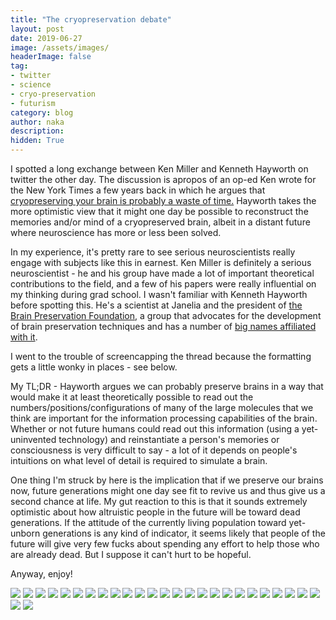 ```yaml
---
title: "The cryopreservation debate"
layout: post
date: 2019-06-27
image: /assets/images/
headerImage: false
tag:
- twitter
- science
- cryo-preservation
- futurism
category: blog
author: naka
description: 
hidden: True
---
```


I spotted a long exchange between Ken Miller and Kenneth Hayworth on twitter the other day. The discussion is apropos of an op-ed Ken wrote for the New York Times a few years back in which he argues that [cryopreserving your brain is probably a waste of time.](https://www.nytimes.com/2015/10/11/opinion/sunday/will-you-ever-be-able-to-upload-your-brain.html) Hayworth takes the more optimistic view that it might one day be possible to reconstruct the memories and/or mind of a cryopreserved brain, albeit in a distant future where neuroscience has more or less been solved. 

In my experience, it's pretty rare to see serious neuroscientists really engage with subjects like this in earnest. Ken Miller is definitely a serious neuroscientist - he and his group have made a lot of important theoretical contributions to the field, and a few of his papers were really influential on my thinking during grad school. I wasn't familiar with Kenneth Hayworth before spotting this. He's a scientist at Janelia and the president of [the Brain Preservation Foundation](http://www.brainpreservation.org/), a group that advocates for the development of brain preservation techniques and has a number of [big names affiliated with it](http://www.brainpreservation.org/advisors/).

I went to the trouble of screencapping the thread because the formatting gets a little wonky in places - see below. 

My TL;DR - Hayworth argues we can probably preserve brains in a way that would make it at least theoretically possible to read out the numbers/positions/configurations of many of the large molecules that we think are important for the information processing capabilities of the brain. Whether or not future humans could read out this information (using a yet-uninvented technology) and reinstantiate a person's memories or consciousness is very difficult to say - a lot of it depends on people's intuitions on what level of detail is required to simulate a brain. 

One thing I'm struck by here is the implication that if we preserve our brains now, future generations might one day see fit to revive us and thus give us a second chance at life. My gut reaction to this is that it sounds extremely optimistic about how altruistic people in the future will be toward dead generations. If the attitude of the currently living population toward yet-unborn generations is any kind of indicator, it seems likely that people of the future will give very few fucks about spending any effort to help those who are already dead. But I suppose it can't hurt to be hopeful. 

Anyway, enjoy!

![](/assets/images/2019-06-27-the-cryo-preservation-debate/2019-06-26-22-48-14.png)
![](/assets/images/2019-06-27-the-cryo-preservation-debate/2019-06-26-22-55-29.png)
![](/assets/images/2019-06-27-the-cryo-preservation-debate/2019-06-26-22-57-09.png)
![](/assets/images/2019-06-27-the-cryo-preservation-debate/2019-06-26-22-53-41.png)
![](/assets/images/2019-06-27-the-cryo-preservation-debate/2019-06-26-22-49-42.png)
![](/assets/images/2019-06-27-the-cryo-preservation-debate/2019-06-26-22-50-50.png)
![](/assets/images/2019-06-27-the-cryo-preservation-debate/2019-06-26-22-58-40.png)
![](/assets/images/2019-06-27-the-cryo-preservation-debate/2019-06-26-22-59-04.png)
![](/assets/images/2019-06-27-the-cryo-preservation-debate/2019-06-26-22-59-21.png)
![](/assets/images/2019-06-27-the-cryo-preservation-debate/2019-06-26-22-59-37.png)
![](/assets/images/2019-06-27-the-cryo-preservation-debate/2019-06-26-22-59-52.png)
![](/assets/images/2019-06-27-the-cryo-preservation-debate/2019-06-26-23-00-10.png)
![](/assets/images/2019-06-27-the-cryo-preservation-debate/2019-06-26-23-00-27.png)
![](/assets/images/2019-06-27-the-cryo-preservation-debate/2019-06-26-23-00-50.png)
![](/assets/images/2019-06-27-the-cryo-preservation-debate/2019-06-26-23-01-19.png)
![](/assets/images/2019-06-27-the-cryo-preservation-debate/2019-06-26-23-01-40.png)
![](/assets/images/2019-06-27-the-cryo-preservation-debate/2019-06-26-23-02-31.png)
![](/assets/images/2019-06-27-the-cryo-preservation-debate/2019-06-26-23-03-41.png)
![](/assets/images/2019-06-27-the-cryo-preservation-debate/2019-06-26-23-04-00.png)
![](/assets/images/2019-06-27-the-cryo-preservation-debate/2019-06-26-23-04-31.png)
![](/assets/images/2019-06-27-the-cryo-preservation-debate/2019-06-26-23-04-49.png)
![](/assets/images/2019-06-27-the-cryo-preservation-debate/2019-06-26-23-05-06.png)
![](/assets/images/2019-06-27-the-cryo-preservation-debate/2019-06-26-23-05-41.png)
![](/assets/images/2019-06-27-the-cryo-preservation-debate/2019-06-26-23-06-10.png)
![](/assets/images/2019-06-27-the-cryo-preservation-debate/2019-06-26-23-06-47.png)
![](/assets/images/2019-06-27-the-cryo-preservation-debate/2019-06-26-23-07-16.png)
![](/assets/images/2019-06-27-the-cryo-preservation-debate/2019-06-26-23-07-36.png)
